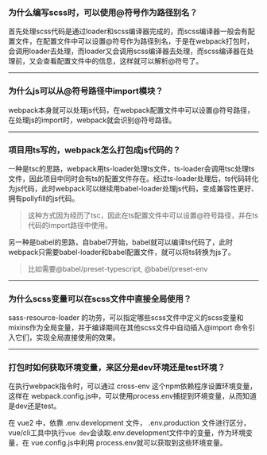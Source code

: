### 为什么编写scss时，可以使用@符号作为路径别名？
首先处理scss代码是通过loader和scss编译器完成的，而scss编译器一般会有配置文件，在配置文件中可以设置@符号作为路径别名，于是在webpack打包时，会调用loader去处理，而loader又会调用scss编译器去处理，而scss编译器在处理前，又会查看配置文件中的信息，这样就可以解析@符号了。

---

### 为什么js可以从@符号路径中import模块？
webpack本身就可以处理js代码，在webpack配置文件中可以设置@符号路径，在处理js的import时，webpack就会识别@符号路径。

---

### 项目用ts写的，webpack怎么打包成js代码的？
一种是tsc的思路，webpack用ts-loader处理ts文件，ts-loader会调用tsc处理ts文件，因此项目中同时会有ts的配置文件存在。经过ts-loader处理后，ts代码转化为js代码，此时webpack可以继续用babel-loader处理js代码，变成兼容性更好、拥有pollyfill的js代码。
> 这种方式因为经历了tsc，因此在ts配置文件中可以设置@符号路径，并在ts代码的import路径中使用。

另一种是babel的思路，自babel7开始，babel就可以编译ts代码了，此时webpack只需要babel-loader和babel配置文件，就可以将ts转换为js了。
> 比如需要@babel/preset-typescript, @babel/preset-env

---

### 为什么scss变量可以在scss文件中直接全局使用？
sass-resource-loader 的功劳，可以指定哪些scss文件中定义的scss变量和mixins作为全局变量，并于编译期间在其他scss文件中自动插入@import 命令引入它们，实现全局直接使用的效果。

---

### 打包时如何获取环境变量，来区分是dev环境还是test环境？
在执行webpack指令时，可以通过 cross-env 这个npm依赖程序设置环境变量，这样在 webpack.config.js中，可以使用process.env捕捉到环境变量，从而知道是dev还是test。

在 vue2 中，依靠 .env.development 文件， .env.production 文件进行区分，vue/cli工具中执行`vue dev`会读取.env.development文件中的变量，作为环境变量，在 vue.config.js中利用 process.env就可以获取到这些环境变量。